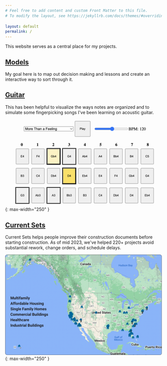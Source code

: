 ```yaml
---
# Feel free to add content and custom Front Matter to this file.
# To modify the layout, see https://jekyllrb.com/docs/themes/#overriding-theme-defaults

layout: default
permalink: /
---
```


This website serves as a central place for my projects.


## [Models](/models/)
My goal here is to map out decision making and lessons and create an interactive way to sort through it.

## [Guitar](/guitar/)
This has been helpful to visualize the ways notes are organized and to simulate some fingerpicking songs I've been learning on acoustic guitar.

![Guitar Simulator](/img/guitarsim.png){: max-width="250" }

## [Current Sets](/cs/)
Current Sets helps people improve their construction documents before starting construction. As of mid 2023, we've helped 220+ projects avoid substantial rework, change orders, and schedule delays.

![Projects reviewed](/img/map.png){: max-width="250" }
